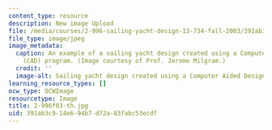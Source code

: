 ```yaml
---
content_type: resource
description: New image Upload
file: /media/courses/2-996-sailing-yacht-design-13-734-fall-2003/391ab3c914e694b7d72a83fabc53ecdf_2-996f03-th.jpg
file_type: image/jpeg
image_metadata:
  caption: An example of a sailing yacht design created using a Computer Aided Design
    (CAD) program. (Image courtesy of Prof. Jerome Milgram.)
  credit: ''
  image-alt: Sailing yacht design created using a Computer Aided Design (CAD) program.
learning_resource_types: []
ocw_type: OCWImage
resourcetype: Image
title: 2-996f03-th.jpg
uid: 391ab3c9-14e6-94b7-d72a-83fabc53ecdf
---
```


